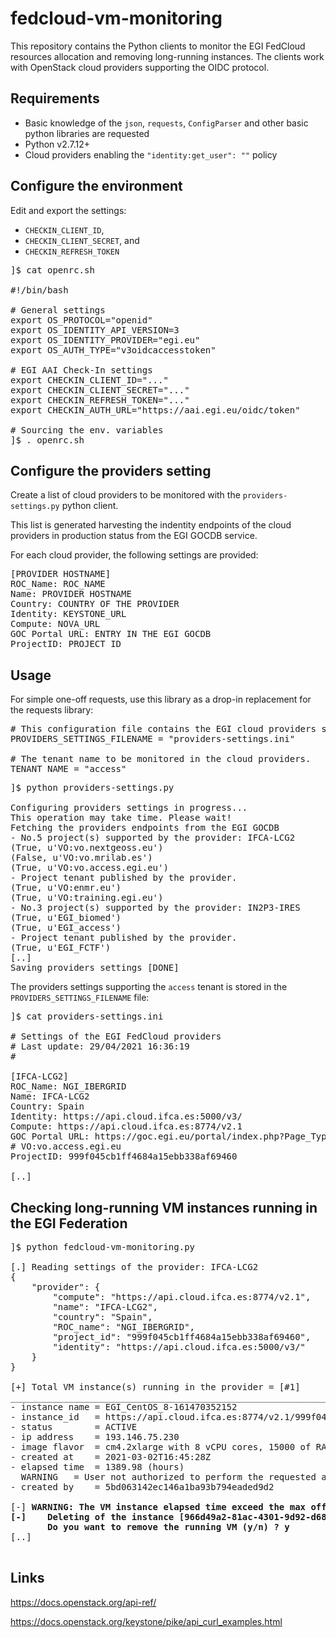 # fedcloud-vm-monitoring

This repository contains the Python clients to monitor the EGI FedCloud resources
allocation and removing long-running instances.
The clients work with OpenStack cloud providers supporting the OIDC protocol.

## Requirements

* Basic knowledge of the `json`, `requests`, `ConfigParser` and other basic python
  libraries are requested
* Python v2.7.12+
* Cloud providers enabling the `"identity:get_user": ""` policy

## Configure the environment

Edit and export the settings:

* `CHECKIN_CLIENT_ID`,
* `CHECKIN_CLIENT_SECRET`, and
* `CHECKIN_REFRESH_TOKEN`

<pre>
]$ cat openrc.sh

#!/bin/bash

# General settings
export OS_PROTOCOL="openid"
export OS_IDENTITY_API_VERSION=3
export OS_IDENTITY_PROVIDER="egi.eu"
export OS_AUTH_TYPE="v3oidcaccesstoken"

# EGI AAI Check-In settings
export CHECKIN_CLIENT_ID="..."
export CHECKIN_CLIENT_SECRET="..."
export CHECKIN_REFRESH_TOKEN="..."
export CHECKIN_AUTH_URL="https://aai.egi.eu/oidc/token"

# Sourcing the env. variables
]$ . openrc.sh
</pre>

## Configure the providers setting

Create a list of cloud providers to be monitored with the
`providers-settings.py` python client.

This list is generated harvesting the indentity endpoints
of the cloud providers in production status from the EGI GOCDB service.

For each cloud provider, the following settings are provided:

<pre>
[PROVIDER HOSTNAME]
ROC_Name: ROC_NAME 
Name: PROVIDER HOSTNAME
Country: COUNTRY OF THE PROVIDER
Identity: KEYSTONE_URL
Compute: NOVA_URL
GOC Portal URL: ENTRY IN THE EGI GOCDB
ProjectID: PROJECT_ID 
</pre>

## Usage

For simple one-off requests, use this library as a drop-in replacement
for the requests library:

<pre>
# This configuration file contains the EGI cloud providers settings.
PROVIDERS_SETTINGS_FILENAME = "providers-settings.ini"

# The tenant name to be monitored in the cloud providers.
TENANT_NAME = "access"
</pre>

<pre>
]$ python providers-settings.py

Configuring providers settings in progress...
This operation may take time. Please wait!
Fetching the providers endpoints from the EGI GOCDB
- No.5 project(s) supported by the provider: IFCA-LCG2
(True, u'VO:vo.nextgeoss.eu')
(False, u'VO:vo.mrilab.es')
(True, u'VO:vo.access.egi.eu')
- Project tenant published by the provider.
(True, u'VO:enmr.eu')
(True, u'VO:training.egi.eu')
- No.3 project(s) supported by the provider: IN2P3-IRES
(True, u'EGI_biomed')
(True, u'EGI_access')
- Project tenant published by the provider.
(True, u'EGI_FCTF')
[..]
Saving providers settings [DONE]
</pre>

The providers settings supporting the `access` tenant is stored in
the `PROVIDERS_SETTINGS_FILENAME` file:

<pre>
]$ cat providers-settings.ini

# Settings of the EGI FedCloud providers
# Last update: 29/04/2021 16:36:19
#

[IFCA-LCG2]
ROC_Name: NGI_IBERGRID
Name: IFCA-LCG2
Country: Spain
Identity: https://api.cloud.ifca.es:5000/v3/
Compute: https://api.cloud.ifca.es:8774/v2.1
GOC Portal URL: https://goc.egi.eu/portal/index.php?Page_Type=Service&id=7513
# VO:vo.access.egi.eu
ProjectID: 999f045cb1ff4684a15ebb338af69460

[..]
</pre>

## Checking long-running VM instances running in the EGI Federation

<pre>
]$ python fedcloud-vm-monitoring.py 

[.] Reading settings of the provider: IFCA-LCG2 
{
    "provider": {
        "compute": "https://api.cloud.ifca.es:8774/v2.1", 
        "name": "IFCA-LCG2", 
        "country": "Spain", 
        "ROC_name": "NGI_IBERGRID", 
        "project_id": "999f045cb1ff4684a15ebb338af69460", 
        "identity": "https://api.cloud.ifca.es:5000/v3/"
    }
}

[+] Total VM instance(s) running in the provider = [#1]
_____________________________________________________________
- instance name = EGI_CentOS_8-161470352152 
- instance_id   = https://api.cloud.ifca.es:8774/v2.1/999f045cb1ff4684a15ebb338af69460/servers/966d49a2-81ac-4301-9d92-d68c7dfbc75a 
- status        = ACTIVE 
- ip address    = 193.146.75.230 
- image flavor  = cm4.2xlarge with 8 vCPU cores, 15000 of RAM and 30GB of local disk 
- created at    = 2021-03-02T16:45:28Z 
- elapsed time  = 1389.98 (hours)
  WARNING   = User not authorized to perform the requested action: 'identity:get_user'
- created by    = 5bd063142ec146a1ba93b794eaded9d2 

[-] <b>WARNING: The VM instance elapsed time exceed the max offset!
[-]    Deleting of the instance [966d49a2-81ac-4301-9d92-d68c7dfbc75a] in progress ...
       Do you want to remove the running VM (y/n) ? y</b>
[..]

</pre>

## Links

https://docs.openstack.org/api-ref/

https://docs.openstack.org/keystone/pike/api_curl_examples.html
